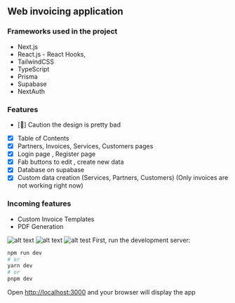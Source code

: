 
## Web invoicing application

### Frameworks used in the project
- Next.js
- React.js - React Hooks,
- TailwindCSS
- TypeScript
- Prisma
- Supabase
- NextAuth

### Features
- [🤣] Caution the design is pretty bad
- [x] Table of Contents
- [x] Partners, Invoices, Services, Customers pages
- [x] Login page , Register page
- [x] Fab buttons to edit , create new data
- [x] Database on supabase
- [x] Custom data creation (Services, Partners, Customers) (Only invoices are not working right now)
### Incoming features

- Custom Invoice Templates
- PDF Generation

![alt text](https://i.imgur.com/gt0qXYT.png)
![alt text](https://i.imgur.com/SikF6qu.png)
![alt test](https://i.imgur.com/LOgG69V.png)
First, run the development server:

```bash
npm run dev
# or
yarn dev
# or
pnpm dev
```

Open [http://localhost:3000](http://localhost:3000) and your browser will display the app
